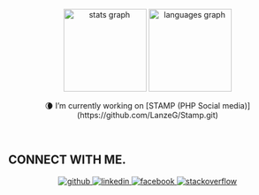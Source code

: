 
<!-- <p align="left"> <img src="https://komarev.com/ghpvc/?username=lanzeg&label=Profile%20views&color=0e75b6&style=flat" alt="lanzeg" /> </p>  -->


<!--  <div align="center" > <img src="cat.gif"  alt="wait mo yung cat" height="420"> </div> -->

<p align="center">
<!--   <img src="https://github-readme-streak-stats.herokuapp.com/?user=lanzeg&" alt="lanzeg" height="200" width="400"/> -->
 <div align="center">
  <img src="https://github-readme-stats.vercel.app/api?username=LanzeG&hide_title=false&hide_rank=false&show_icons=true&include_all_commits=true&count_private=true&disable_animations=false&theme=dracula&locale=en&hide_border=false" height="150" alt="stats graph"  />
  <img src="https://github-readme-stats.vercel.app/api/top-langs?username=LanzeG&locale=en&hide_title=false&layout=compact&card_width=320&langs_count=5&theme=dracula&hide_border=false" height="150" alt="languages graph"  />
  
</div>


  



<p align="center">🌘 I’m currently working on [STAMP (PHP Social media)](https://github.com/LanzeG/Stamp.git)  </p>
  

<!-- - 🌱 I’m currently learning Vue.js  -->
  

<br/>  
</p>


## CONNECT WITH ME. 
<div align="center">
<a href="https://github.com/LanzeG" target="_blank">
<img src=https://img.shields.io/badge/github-%2324292e.svg?&style=for-the-badge&logo=github&logoColor=white alt=github style="margin-bottom: 5px;" />
</a>
<a href="https://www.linkedin.com/in/lester-lance-bermas-b886182a2/" target="_blank">
<img src=https://img.shields.io/badge/linkedin-%231E77B5.svg?&style=for-the-badge&logo=linkedin&logoColor=white alt=linkedin style="margin-bottom: 5px;" />
</a>
<a href="https://www.facebook.com/Lanze8" target="_blank">
<img src=https://img.shields.io/badge/facebook-%232E87FB.svg?&style=for-the-badge&logo=facebook&logoColor=white alt=facebook style="margin-bottom: 5px;" />
</a>
<a href="https://stackoverflow.com/users/24760323/lanzeg" target="_blank">
<img src=https://img.shields.io/badge/stackoverflow-%23F28032.svg?&style=for-the-badge&logo=stackoverflow&logoColor=white alt=stackoverflow style="margin-bottom: 5px;" />
</a>  
</div>  
